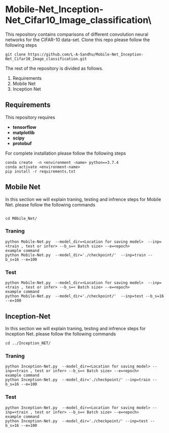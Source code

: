 # Mobile-Net_Inception-Net_Cifar10_Image_classification\

 This repository contains comparisons of different convolution neural networks for the CIFAR-10 data-set. Clone this repo please follow the following steps 
```
git clone https://github.com/L-A-Sandhu/Mobile-Net_Inception-Net_Cifar10_Image_classification.git

```

The rest of the repository is divided as follows. 
  1. Requirements
  1. Mobile Net 
  2. Inception Net
## Requirements 
This repository requires 
* **tensorflow**
* **matplotlib**
* **scipy**
* **protobuf**


For complete installation please follow the following steps
```
conda create  -n <environment -name> python==3.7.4
conda activate <environment-name>
pip install -r requirements.txt
```
  
## Mobile Net

In this section we will explain traning, testing and infrence steps for Mobile Net. please follow the following commands 
```

cd M0bile_Net/
```
### Traning 
```
python Mobile-Net.py  --model_dir=<Location for saving model>  --inp=<train , test or infer> --b_s=< Batch size> --e=<epoch>
example command 
python Mobile-Net.py  --model_dir='./checkpoint/'  --inp=train --b_s=16 --e=100

```
### Test 
```
python Mobile-Net.py  --model_dir=<Location for saving model>  --inp=<train , test or infer> --b_s=< Batch size> --e=<epoch>
example command 
python Mobile-Net.py  --model_dir='./checkpoint/'  --inp=test --b_s=16 --e=100

```

## Inception-Net
In this section we will explain traning, testing and infrence steps for Inception Net. please follow the following commands 
```
cd ../Inception_NET/
```
### Traning 
```
python Inception-Net.py  --model_dir=<Location for saving model> --inp=<train , test or infer> --b_s=< Batch size> --e=<epoch>
example command 
python Inception-Net.py  --model_dir='./checkpoint/' --inp=train --b_s=16 --e=100
```
### Test 
```
python Inception-Net.py  --model_dir=<Location for saving model> --inp=<train , test or infer> --b_s=< Batch size> --e=<epoch>
example command 
python Inception-Net.py  --model_dir='./checkpoint/' --inp=test --b_s=16 --e=100

```

